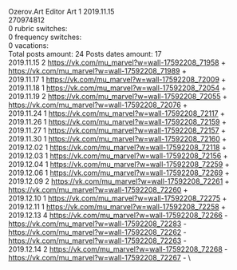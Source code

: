 Ozerov.Art	Editor Art 1 2019.11.15\
270974812\
0 rubric switches:\
0 frequency switches:\
0 vacations:\
Total posts amount: 24	Posts dates amount: 17\
2019.11.15 2 https://vk.com/mu_marvel?w=wall-17592208_71958 + https://vk.com/mu_marvel?w=wall-17592208_71989 + \
2019.11.17 1 https://vk.com/mu_marvel?w=wall-17592208_72009 + \
2019.11.18 1 https://vk.com/mu_marvel?w=wall-17592208_72054 + \
2019.11.19 2 https://vk.com/mu_marvel?w=wall-17592208_72055 + https://vk.com/mu_marvel?w=wall-17592208_72076 + \
2019.11.24 1 https://vk.com/mu_marvel?w=wall-17592208_72117 + \
2019.11.26 1 https://vk.com/mu_marvel?w=wall-17592208_72159 + \
2019.11.27 1 https://vk.com/mu_marvel?w=wall-17592208_72157 + \
2019.11.30 1 https://vk.com/mu_marvel?w=wall-17592208_72160 + \
2019.12.02 1 https://vk.com/mu_marvel?w=wall-17592208_72118 + \
2019.12.03 1 https://vk.com/mu_marvel?w=wall-17592208_72156 + \
2019.12.04 1 https://vk.com/mu_marvel?w=wall-17592208_72259 + \
2019.12.06 1 https://vk.com/mu_marvel?w=wall-17592208_72269 + \
2019.12.09 2 https://vk.com/mu_marvel?w=wall-17592208_72261 + https://vk.com/mu_marvel?w=wall-17592208_72260 + \
2019.12.10 1 https://vk.com/mu_marvel?w=wall-17592208_72275 + \
2019.12.11 1 https://vk.com/mu_marvel?w=wall-17592208_72258 + \
2019.12.13 4 https://vk.com/mu_marvel?w=wall-17592208_72266 - https://vk.com/mu_marvel?w=wall-17592208_72283 - https://vk.com/mu_marvel?w=wall-17592208_72262 - https://vk.com/mu_marvel?w=wall-17592208_72263 - \
2019.12.14 2 https://vk.com/mu_marvel?w=wall-17592208_72268 - https://vk.com/mu_marvel?w=wall-17592208_72267 - \
